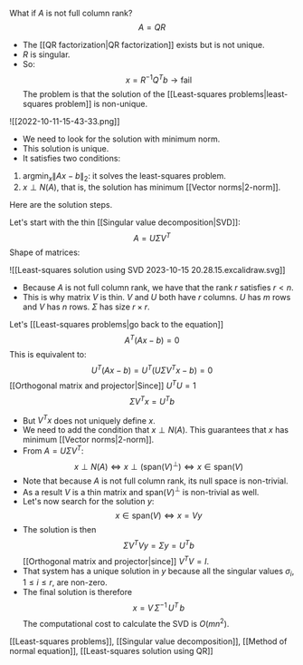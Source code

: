 What if $A$ is not full column rank?
$$
A = QR
$$
- The [[QR factorization|QR factorization]] exists but is not unique. 
- $R$ is singular.
- So:
$$
x = R^{-1} Q^T b \rightarrow \text{fail}
$$
The problem is that the solution of the [[Least-squares problems|least-squares problem]] is non-unique.

![[2022-10-11-15-43-33.png]]

- We need to look for the solution with minimum norm. 
- This solution is unique. 
- It satisfies two conditions:

1. $\text{argmin}_x \|Ax - b\|_2$: it solves the least-squares problem.
2. $x \perp N(A)$, that is, the solution has minimum [[Vector norms|2-norm]].

Here are the solution steps.

Let's start with the thin [[Singular value decomposition|SVD]]: 
$$
A = U \Sigma V^T
$$
Shape of matrices:

![[Least-squares solution using SVD 2023-10-15 20.28.15.excalidraw.svg]]

- Because $A$ is not full column rank, we have that the rank $r$ satisfies $r<n$.
- This is why matrix $V$ is thin. $V$ and $U$ both have $r$ columns. $U$ has $m$ rows and $V$ has $n$ rows. $\Sigma$ has size $r \times r$.

Let's [[Least-squares problems|go back to the equation]]
$$
A^T (Ax - b) = 0
$$
This is equivalent to:
$$
U^T (Ax - b) = U^T (U \Sigma V^T x - b) = 0
$$
[[Orthogonal matrix and projector|Since]] $U^TU = 1$
$$
\Sigma V^T x = U^T b
$$
- But $V^T x$ does not uniquely define $x$.
- We need to add the condition that $x \perp N(A)$. This guarantees that $x$ has minimum [[Vector norms|2-norm]].
- From $A = U \Sigma V^T$:
$$
x \perp N(A) \Leftrightarrow x \perp (\text{span}(V)^\perp) \Leftrightarrow x \in \text{span}(V)
$$
- Note that because $A$ is not full column rank, its null space is non-trivial. 
- As a result $V$ is a thin matrix and span($V$)$^\perp$ is non-trivial as well.
- Let's now search for the solution $y$:
$$
x \in \text{span}(V) \Leftrightarrow x = Vy
$$
- The solution is then
$$
\Sigma V^T V y = \Sigma y = U^T b
$$
[[Orthogonal matrix and projector|since]] $V^T V = I$.
- That system has a unique solution in $y$ because all the singular values $\sigma_i$, $1 \le i \le r$, are non-zero.
- The final solution is therefore
$$
x = V \, \Sigma^{-1} \, U^T \, b
$$
The computational cost to calculate the SVD is $O(mn^2)$.

[[Least-squares problems]], [[Singular value decomposition]], [[Method of normal equation]], [[Least-squares solution using QR]]